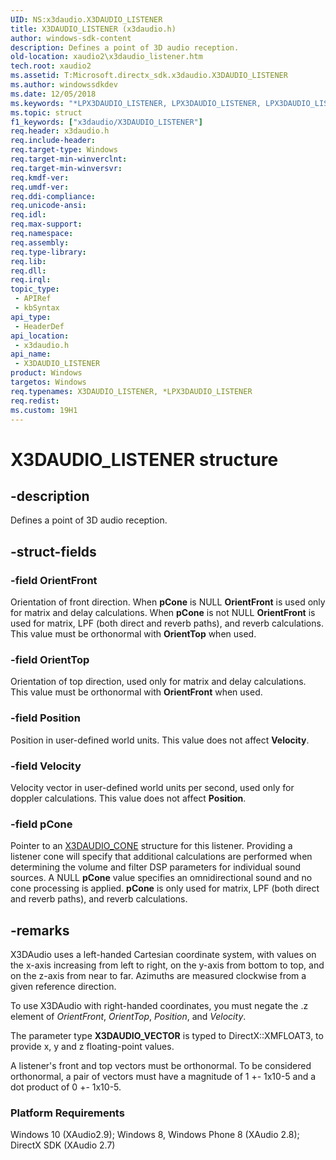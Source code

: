 ```yaml
---
UID: NS:x3daudio.X3DAUDIO_LISTENER
title: X3DAUDIO_LISTENER (x3daudio.h)
author: windows-sdk-content
description: Defines a point of 3D audio reception.
old-location: xaudio2\x3daudio_listener.htm
tech.root: xaudio2
ms.assetid: T:Microsoft.directx_sdk.x3daudio.X3DAUDIO_LISTENER
ms.author: windowssdkdev
ms.date: 12/05/2018
ms.keywords: "*LPX3DAUDIO_LISTENER, LPX3DAUDIO_LISTENER, LPX3DAUDIO_LISTENER structure pointer [XAudio2 Audio Mixing APIs], X3DAUDIO_LISTENER, X3DAUDIO_LISTENER structure [XAudio2 Audio Mixing APIs], x3daudio/LPX3DAUDIO_LISTENER, x3daudio/X3DAUDIO_LISTENER, xaudio2.x3daudio_listener"
ms.topic: struct
f1_keywords: ["x3daudio/X3DAUDIO_LISTENER"]
req.header: x3daudio.h
req.include-header: 
req.target-type: Windows
req.target-min-winverclnt: 
req.target-min-winversvr: 
req.kmdf-ver: 
req.umdf-ver: 
req.ddi-compliance: 
req.unicode-ansi: 
req.idl: 
req.max-support: 
req.namespace: 
req.assembly: 
req.type-library: 
req.lib: 
req.dll: 
req.irql: 
topic_type:
 - APIRef
 - kbSyntax
api_type:
 - HeaderDef
api_location:
 - x3daudio.h
api_name:
 - X3DAUDIO_LISTENER
product: Windows
targetos: Windows
req.typenames: X3DAUDIO_LISTENER, *LPX3DAUDIO_LISTENER
req.redist: 
ms.custom: 19H1
---
```


# X3DAUDIO_LISTENER structure


## -description


Defines a point of 3D audio reception.


## -struct-fields




### -field OrientFront

Orientation of front direction. When <b>pCone</b> is NULL <b>OrientFront</b> is used only for matrix and delay calculations. When <b>pCone</b> is not NULL <b>OrientFront</b> is used for matrix, LPF (both direct and reverb paths), and reverb calculations. This value must be orthonormal with <b>OrientTop</b> when used.


### -field OrientTop

Orientation of top direction, used only for matrix and delay calculations. This value must be orthonormal with <b>OrientFront</b> when used.


### -field Position

Position in user-defined world units. This value does not affect <b>Velocity</b>.


### -field Velocity

Velocity vector in user-defined world units per second, used only for doppler calculations. This value does not affect <b>Position</b>.


### -field pCone

Pointer to an <a href="https://docs.microsoft.com/windows/desktop/api/x3daudio/ns-x3daudio-x3daudio_cone">X3DAUDIO_CONE</a> structure for this listener. Providing a listener cone will specify that additional calculations are performed when determining the volume and filter DSP parameters for individual sound sources. A NULL <b>pCone</b> value specifies an omnidirectional sound and no cone processing is applied. <b>pCone</b> is only used for matrix, LPF (both direct and reverb paths), and reverb calculations.


## -remarks



X3DAudio uses a left-handed Cartesian coordinate system, with values on the x-axis increasing from left to right, on the y-axis from bottom to top, and on the z-axis from near to far. Azimuths are measured clockwise from a given reference direction.

To use X3DAudio with right-handed coordinates, you must negate the .z element of <i>OrientFront</i>, <i>OrientTop</i>, <i>Position</i>, and <i>Velocity</i>.

The parameter type <b>X3DAUDIO_VECTOR</b> is typed to DirectX::XMFLOAT3, to provide x, y and z floating-point values.



A listener's front and top vectors must be orthonormal. To be considered orthonormal, a pair of vectors must have a magnitude of 1 +- 1x10-5 and a dot product of 0 +- 1x10-5.



<h3><a id="Platform_Requirements"></a><a id="platform_requirements"></a><a id="PLATFORM_REQUIREMENTS"></a>Platform Requirements</h3>
Windows 10 (XAudio2.9); Windows 8, Windows Phone 8 (XAudio 2.8); DirectX SDK (XAudio 2.7)



